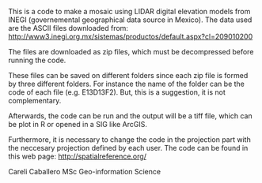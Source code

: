 This is a code to make a mosaic using LIDAR digital elevation models from
INEGI (governemental geographical data source in Mexico).
The data used are the ASCII files downloaded from:
http://www3.inegi.org.mx/sistemas/productos/default.aspx?cl=209010200

The files are downloaded as zip files, which must be decompressed before running the code. 

These files can be saved on different folders since each zip file
is formed by three different folders. For instance the name of the folder can be
the code of each file (e.g. E13D13F2). But, this is a suggestion, it is not
complementary.

Afterwards, the code can be run and the output will be a tiff file, which can be
plot in R or opened in a SIG like ArcGIS.

Furthermore, it is necessary to change the code in the projection part with the
neccesary projection defined by each user. The code can be found in this web page:
http://spatialreference.org/


Careli Caballero
MSc Geo-information Science
